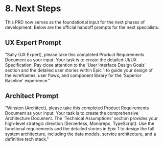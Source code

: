 # **8. Next Steps**

This PRD now serves as the foundational input for the next phases of development. Below are the official handoff prompts for the next specialists.

## **UX Expert Prompt**

"Sally (UX Expert), please take this completed Product Requirements Document as your input. Your task is to create the detailed UI/UX Specification. Pay close attention to the 'User Interface Design Goals' section and the detailed user stories within Epic 1 to guide your design of the wireframes, user flows, and component library for the 'Superior Baseline' experience."

## **Architect Prompt**

"Winston (Architect), please take this completed Product Requirements Document as your input. Your task is to create the comprehensive Architecture Document. The 'Technical Assumptions' section provides your high-level strategic direction (Serverless, Monorepo, TypeScript). Use the functional requirements and the detailed stories in Epic 1 to design the full system architecture, including the data models, service architecture, and a definitive tech stack."